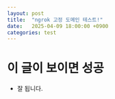 ```yaml
---
layout: post
title:  "ngrok 고정 도메인 테스트!"
date:   2025-04-09 18:00:00 +0900
categories: test
---
```


# 이 글이 보이면 성공
- 잘 됩니다.
